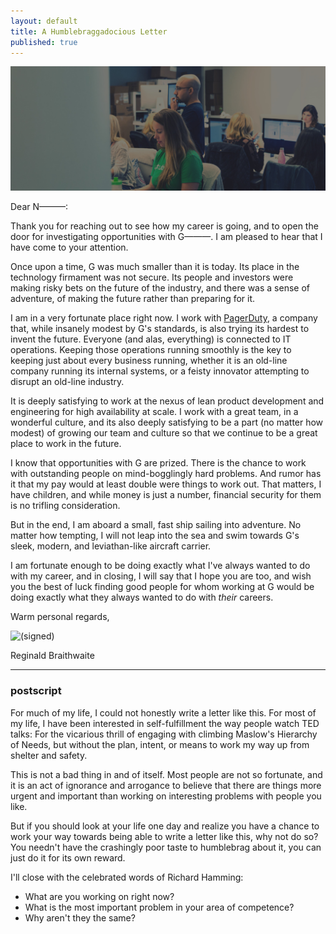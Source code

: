 ```yaml
---
layout: default
title: A Humblebraggadocious Letter
published: true
---
```


[![PagerDuty People](/assets/images/pdpeople.jpg)][PagerDuty]

Dear N———:

Thank you for reaching out to see how my career is going, and to open the door for investigating opportunities with G———. I am pleased to hear that I have come to your attention.

Once upon a time, G was much smaller than it is today. Its place in the technology firmament was not secure. Its people and investors were making risky bets on the future of the industry, and there was a sense of adventure, of making the future rather than preparing for it.

I am in a very fortunate place right now. I work with [PagerDuty], a company that, while insanely modest by G's standards, is also trying its hardest to invent the future. Everyone (and alas, everything) is connected to IT operations. Keeping those operations running smoothly is the key to keeping just about every business running, whether it is an old-line company running its internal systems, or a feisty innovator attempting to disrupt an old-line industry.

It is deeply satisfying to work at the nexus of lean product development and engineering for high availability at scale. I work with a great team, in a wonderful culture, and its also deeply satisfying to be a part (no matter how modest) of growing our team and culture so that we continue to be a great place to work in the future.

I know that opportunities with G are prized. There is the chance to work with outstanding people on mind-bogglingly hard problems. And rumor has it that my pay would at least double were things to work out. That matters, I have children, and while money is just a number, financial security for them is no trifling consideration.

But in the end, I am aboard a small, fast ship sailing into adventure. No matter how tempting, I will not leap into the sea and swim towards G's sleek, modern, and leviathan-like aircraft carrier.

I am fortunate enough to be doing exactly what I've always wanted to do with my career, and in closing, I will say that I hope you are too, and wish you the best of luck finding good people for whom working at G would be doing exactly what they always wanted to do with *their* careers.


Warm personal regards,



![(signed)](/assets/images/signature.png)

Reginald Braithwaite

[PagerDuty]: https://www.pagerduty.com/careers/

---

### postscript

For much of my life, I could not honestly write a letter like this. For most of my life, I have been interested in self-fulfillment the way people watch TED talks: For the vicarious thrill of engaging with climbing Maslow's Hierarchy of Needs, but without the plan, intent, or means to work my way up from shelter and safety.

This is not a bad thing in and of itself. Most people are not so fortunate, and it is an act of ignorance and arrogance to believe that there are things more urgent and important than working on interesting problems with people you like.

But if you should look at your life one day and realize you have a chance to work your way towards being able to write a letter like this, why not do so? You needn't have the crashingly poor taste to humblebrag about it, you can just do it for its own reward.

I'll close with the celebrated words of Richard Hamming:

- What are you working on right now?
- What is the most important problem in your area of competence?
- Why aren't they the same?
